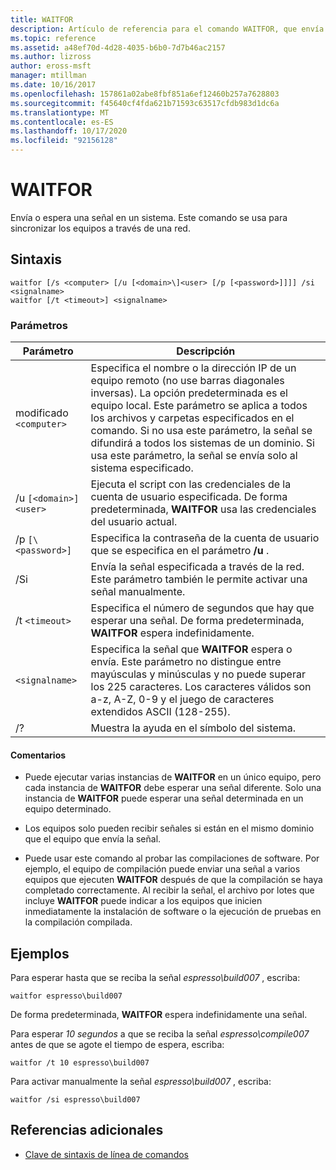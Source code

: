 ```yaml
---
title: WAITFOR
description: Artículo de referencia para el comando WAITFOR, que envía o espera una señal en un sistema.
ms.topic: reference
ms.assetid: a48ef70d-4d28-4035-b6b0-7d7b46ac2157
ms.author: lizross
author: eross-msft
manager: mtillman
ms.date: 10/16/2017
ms.openlocfilehash: 157861a02abe8fbf851a6ef12460b257a7628803
ms.sourcegitcommit: f45640cf4fda621b71593c63517cfdb983d1dc6a
ms.translationtype: MT
ms.contentlocale: es-ES
ms.lasthandoff: 10/17/2020
ms.locfileid: "92156128"
---
```

# <a name="waitfor"></a>WAITFOR

Envía o espera una señal en un sistema. Este comando se usa para sincronizar los equipos a través de una red.

## <a name="syntax"></a>Sintaxis

```
waitfor [/s <computer> [/u [<domain>\]<user> [/p [<password>]]]] /si <signalname>
waitfor [/t <timeout>] <signalname>
```

### <a name="parameters"></a>Parámetros

| Parámetro | Descripción |
|--|--|
| modificado `<computer>` | Especifica el nombre o la dirección IP de un equipo remoto (no use barras diagonales inversas). La opción predeterminada es el equipo local. Este parámetro se aplica a todos los archivos y carpetas especificados en el comando. Si no usa este parámetro, la señal se difundirá a todos los sistemas de un dominio. Si usa este parámetro, la señal se envía solo al sistema especificado. |
| /u `[<domain>]<user>` | Ejecuta el script con las credenciales de la cuenta de usuario especificada. De forma predeterminada, **WAITFOR** usa las credenciales del usuario actual. |
| /p `[\<password>]` | Especifica la contraseña de la cuenta de usuario que se especifica en el parámetro **/u** . |
| /Si | Envía la señal especificada a través de la red. Este parámetro también le permite activar una señal manualmente. |
| /t `<timeout>` | Especifica el número de segundos que hay que esperar una señal. De forma predeterminada, **WAITFOR** espera indefinidamente. |
| `<signalname>` | Especifica la señal que **WAITFOR** espera o envía. Este parámetro no distingue entre mayúsculas y minúsculas y no puede superar los 225 caracteres. Los caracteres válidos son a-z, A-Z, 0-9 y el juego de caracteres extendidos ASCII (128-255). |
| /? | Muestra la ayuda en el símbolo del sistema. |

#### <a name="remarks"></a>Comentarios

- Puede ejecutar varias instancias de **WAITFOR** en un único equipo, pero cada instancia de **WAITFOR** debe esperar una señal diferente. Solo una instancia de **WAITFOR** puede esperar una señal determinada en un equipo determinado.

- Los equipos solo pueden recibir señales si están en el mismo dominio que el equipo que envía la señal.

- Puede usar este comando al probar las compilaciones de software. Por ejemplo, el equipo de compilación puede enviar una señal a varios equipos que ejecuten **WAITFOR** después de que la compilación se haya completado correctamente. Al recibir la señal, el archivo por lotes que incluye **WAITFOR** puede indicar a los equipos que inicien inmediatamente la instalación de software o la ejecución de pruebas en la compilación compilada.

## <a name="examples"></a>Ejemplos

Para esperar hasta que se reciba la señal *espresso\build007* , escriba:

```
waitfor espresso\build007
```

De forma predeterminada, **WAITFOR** espera indefinidamente una señal.

Para esperar *10 segundos* a que se reciba la señal *espresso\compile007* antes de que se agote el tiempo de espera, escriba:

```
waitfor /t 10 espresso\build007
```

Para activar manualmente la señal *espresso\build007* , escriba:

```
waitfor /si espresso\build007
```

## <a name="additional-references"></a>Referencias adicionales

- [Clave de sintaxis de línea de comandos](command-line-syntax-key.md)
